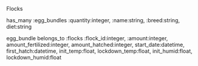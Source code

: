 Flocks

has_many :egg_bundles
:quantity:integer, :name:string, :breed:string, diet:string

egg_bundle
belongs_to :flocks
:flock_id:integer, :amount:integer, amount_fertilized:integer, amount_hatched:integer, start_date:datetime, first_hatch:datetime, init_temp:float, lockdown_temp:float, init_humid:float, lockdown_humid:float
